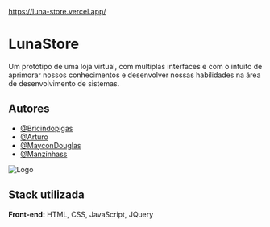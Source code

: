 https://luna-store.vercel.app/

# LunaStore

Um protótipo de uma loja virtual, com multiplas interfaces e com o intuito de aprimorar nossos conhecimentos e desenvolver nossas habilidades na área de desenvolvimento de sistemas.
## Autores

- [@Bricindopigas](https://www.github.com/FabricioPisni)
- [@Arturo](https://www.github.com/Arthur-Moura-Cardoso)
- [@MayconDouglas](https://www.github.com/MarcoMacias)
- [@Manzinhass](https://www.github.com/VictorManzano)


![Logo](https://media.discordapp.net/attachments/1087917274591150201/1089757027993145364/image-removebg-preview.png)


## Stack utilizada

**Front-end:** HTML, CSS, JavaScript, JQuery

